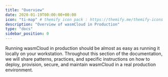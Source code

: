 ```yaml
---
title: "Overview"
date: 2020-01-19T00:00:00+00:00
icon: "ti-map" # themify icon pack : https://themify.me/themify-icons
description: "Overview of wasmCloud in Production"
type: "docs"
sidebar_position: 0
---
```


Running wasmCloud in production should be almost as easy as running it locally on your workstation. Throughout this section of the documentation, we will share patterns, practices, and specific instructions on how to deploy, provision, secure, and maintain wasmCloud in a real production environment.